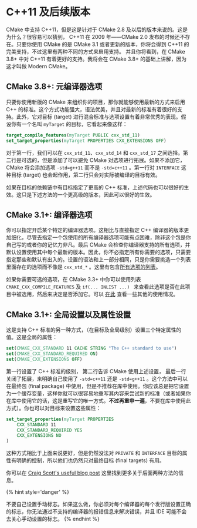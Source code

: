 # C++11 及后续版本

CMake 中支持 C++11，但是这是针对于 CMake 2.8 及以后的版本来说的。这是为什么？很容易可以猜到， C++11 在 2009 年——CMake 2.0 发布的时候还不存在。只要你使用 CMake 的是 CMake 3.1 或者更新的版本，你将会得到 C++11 的完美支持，不过这里有两种不同的方式来启用支持。 并且你将看到，在 CMake 3.8+ 中对 C++11 有着更好的支持。我将会在 CMake 3.8+ 的基础上讲解，因为这才叫做 Modern CMake。

## CMake 3.8+: 元编译器选项

只要你使用新版的 CMake 来组织你的项目，那你就能够使用最新的方式来启用 C++ 的标准。这个方式功能强大，语法优美，并且对最新的标准有着很好的支持。此外，它对目标 (target) 进行混合标准与选项设置有着非常优秀的表现。假设你有一个名叫 `myTarget` 的目标，它看起来像这样：

```cmake
target_compile_features(myTarget PUBLIC cxx_std_11)
set_target_properties(myTarget PROPERTIES CXX_EXTENSIONS OFF)
```

对于第一行，我们可以在 `cxx_std_11`、`cxx_std_14` 和 `cxx_std_17` 之间选择。第二行是可选的，但是添加了可以避免 CMake 对选项进行拓展。如果不添加它，CMake 将会添加选项 `-std=g++11` 而不是 `-std=c++11` 。第一行对 `INTERFACE` 这种目标 (target) 也会起作用，第二行只会对实际被编译的目标有效。

如果在目标的依赖链中有目标指定了更高的 C++ 标准，上述代码也可以很好的生效。这只是下述方法的一个更高级的版本，因此可以很好的生效。

## CMake 3.1+: 编译器选项

你可以指定开启某个特定的编译器选项。这相比与直接指定 C++ 编译器的版本更加细化，尽管去指定一个包使用的所有编译器选项可能有点困难，除非这个包是你自己写的或者你的记忆力非凡。最后 CMake 会检查你编译器支持的所有选项，并默认设置使用其中每个最新的版本。因此，你不必指定所有你需要的选项，只需要指定那些和默认有出入的。设置的语法和上一部分相同，只是你需要挑选一个列表里面存在的选项而不像是 `cxx_std_*` 。这里有包含[所有选项的列表](https://cmake.org/cmake/help/latest/prop_gbl/CMAKE_CXX_KNOWN_FEATURES.html)。

如果你需要可选的选项，在 CMake 3.3+ 中你可以使用列表 `CMAKE_CXX_COMPILE_FEATURES` 及 `if(... INLIST ...) ` 来查看此选项是否在此项目中被选用，然后来决定是否添加它。可以 [在此](https://cmake.org/cmake/help/latest/manual/cmake-compile-features.7.html) 查看一些其他的使用情况。

## CMake 3.1+: 全局设置以及属性设置

这是支持 C++ 标准的另一种方式，（在目标及全局级别）设置三个特定属性的值。这是全局的属性：

```cmake
set(CMAKE_CXX_STANDARD 11 CACHE STRING "The C++ standard to use")
set(CMAKE_CXX_STANDARD_REQUIRED ON)
set(CMAKE_CXX_EXTENSIONS OFF)
```

第一行设置了 C++ 标准的级别， 第二行告诉 CMake 使用上述设置， 最后一行关闭了拓展，来明确自己使用了 `-std=c++11` 还是 `-std=g++11` 。这个方法中可以在最终包 (final package) 中使用，但是不推荐在库中使用。你应该总是把它设置为一个缓存变量，这样你就可以很容易地重写其内容来尝试新的标准（或者如果你在库中使用它的话，这是重写它的唯一方式。**不过再重申一遍**，不要在库中使用此方式）。你也可以对目标来设置这些属性：

```cmake
set_target_properties(myTarget PROPERTIES
    CXX_STANDARD 11
    CXX_STANDARD_REQUIRED YES
    CXX_EXTENSIONS NO
)
```

这种方式相比于上面来说更好，但是仍然没法对 `PRIVATE` 和 `INTERFACE` 目标的属性有明确的控制，所以他们也仍然只对最终目标 (final targets) 有用。

你可以在 [Craig Scott's useful blog post][crascit] 这里找到更多关于后面两种方法的信息。

{% hint style='danger' %}

不要自己设置手动标志。如果这么做，你必须对每个编译器的每个发行版设置正确的标志，你无法通过不支持的编译器的报错信息来解决错误，并且 IDE 可能不会去关心手动设置的标志。
{% endhint %}

[crascit]: https://crascit.com/2015/03/28/enabling-cxx11-in-cmake/
